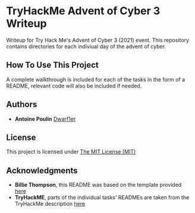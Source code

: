 # TryHackMe Advent of Cyber 3 Writeup

Writeup for Try Hack Me's Advent of Cyber 3 (2021) event. This repository contains directories for each indiviual day of the advent of cyber.

## How To Use This Project

A complete walkthrough is included for each of the tasks in the form of a README, relevant code will also be included if needed.

## Authors

  - **Antoine Poulin**
    [Dwarf1er](https://github.com/Dwarf1er)

## License

This project is licensed under [The MIT License (MIT)](LICENSE)

## Acknowledgments

  - **Billie Thompson**, this README was based on the template provided [here](https://github.com/PurpleBooth/a-good-readme-template)
  - **TryHackME**, parts of the individual tasks' READMEs are taken from the TryHackMe description [here](https://tryhackme.com/room/adventofcyber3)